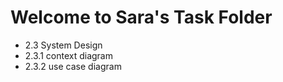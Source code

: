 # Welcome to Sara's Task Folder
- 2.3 System Design
- 2.3.1 context diagram
- 2.3.2 use case diagram